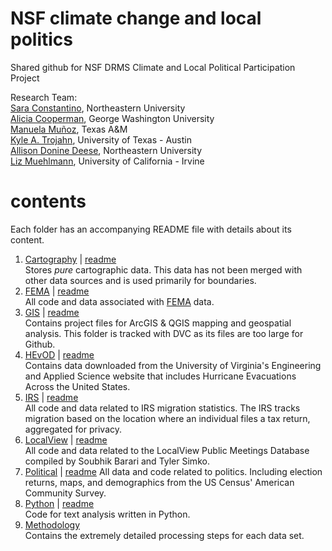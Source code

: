 # NSF climate change and local politics
Shared github for NSF DRMS Climate and Local Political Participation Project

Research Team:  
[Sara Constantino](https://cssh.northeastern.edu/faculty/sara-constantino/),  Northeastern University  
[Alicia Cooperman](https://www.aliciacooperman.com/), George Washington University  
[Manuela Muñoz](https://bush.tamu.edu/pols/degrees/phd/mmunoz/), Texas A&M  
[Kyle A. Trojahn](https://kyletrojahn.com/), University of Texas - Austin  
[Allison Donine Deese](https://cssh.northeastern.edu/student/allison-donine/), Northeastern University  
[Liz Muehlmann](https://liz-muehlmann.github.io/), University of California - Irvine

# contents
Each folder has an accompanying README file with details about its content.

1. [Cartography](/Cartography/) | [readme](/Cartography/CartographyReadme.md)  
Stores *pure* cartographic data. This data has not been merged with other data sources and is used primarily for boundaries.
2. [FEMA](/FEMA/) | [readme](/FEMA/FEMAReadMe.md)  
All code and data associated with [FEMA](https://www.fema.gov/about/openfema/data-sets#individual) data. 
3. [GIS](/GIS/) | [readme](/GIS/GISReadMe.md)  
Contains project files for ArcGIS & QGIS mapping and geospatial analysis. This folder is tracked with DVC as its files are too large for Github.  
4. [HEvOD](/HEvOD/) | [readme](/HEvOD/HEvODReadMe.md)  
Contains data downloaded from the University of Virginia's Engineering and Applied Science website that includes Hurricane Evacuations Across the United States. 
5. [IRS](/IRS/) | [readme](/IRS/IRSReadMe.md)  
All code and data related to IRS migration statistics. The IRS tracks migration based on the location where an individual files a tax return, aggregated for privacy.
6. [LocalView](/LocalView/) | [readme](/LocalView/LocalViewReadMe.md)  
All code and data related to the LocalView Public Meetings Database compiled by Soubhik Barari and Tyler Simko.
7. [Political](/Political/) | [readme](/Political/PoliticalReadMe.md)
All data and code related to politics. Including election returns, maps, and demographics from the US Census' American Community Survey.
8. [Python](/Python/) | [readme](/Python/PythonReadMe.md)  
Code for text analysis written in Python.   
9. [Methodology](/Methodology/)  
Contains the extremely detailed processing steps for each data set.

